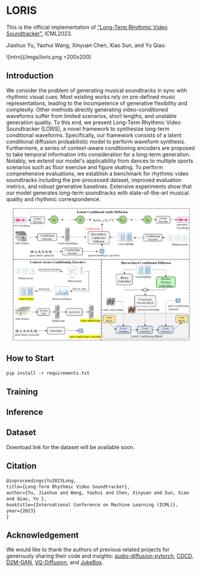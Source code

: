 # LORIS

This is the official implementation of ["Long-Term Rhythmic Video Soundtracker"](https://arxiv.org/abs/2305.01319), ICML2023. 

Jiashuo Yu, Yaohui Wang, Xinyuan Chen, Xiao Sun, and Yu Qiao.  

![intro](/imgs/loris.png =200x200)  

## Introduction  

We consider the problem of generating musical soundtracks in sync with rhythmic visual cues. Most existing works rely on pre-defined music representations, leading to the incompetence of generative flexibility and complexity. Other methods directly generating video-conditioned waveforms suffer from limited scenarios, short lengths, and unstable generation quality. To this end, we present Long-Term Rhythmic Video Soundtracker (LORIS), a novel framework to synthesize long-term conditional waveforms. Specifically, our framework consists of a latent conditional diffusion probabilistic model to perform waveform synthesis. Furthermore, a series of context-aware conditioning encoders are proposed to take temporal information into consideration for a long-term generation. Notably, we extend our model's applicability from dances to multiple sports scenarios such as floor exercise and figure skating. To perform comprehensive evaluations, we establish a benchmark for rhythmic video soundtracks including the pre-processed dataset, improved evaluation metrics, and robust generative baselines. Extensive experiments show that our model generates long-term soundtracks with state-of-the-art musical quality and rhythmic correspondence.  

![intro](/imgs/pipeline.png)  

## How to Start  

`pip install -r requirements.txt`

## Training  

## Inference  

## Dataset  

Download link for the dataset will be available soon.  

## Citation  

    @inproceedings{Yu2023Long,
    title={Long-Term Rhythmic Video Soundtracker},
    author={Yu, Jiashuo and Wang, Yaohui and Chen, Xinyuan and Sun, Xiao and Qiao, Yu },
    booktitle={International Conference on Machine Learning (ICML)},
    year={2023}
    }

## Acknowledgement  

We would like to thank the authors of previous related projects for generously sharing their code and insights: [audio-diffusion-pytorch](https://github.com/archinetai/audio-diffusion-pytorch), [CDCD](https://github.com/L-YeZhu/CDCD), [D2M-GAN](https://github.com/L-YeZhu/D2M-GAN), [VQ-Diffusion](https://github.com/microsoft/VQ-Diffusion), and [JukeBox](https://github.com/openai/jukebox).
